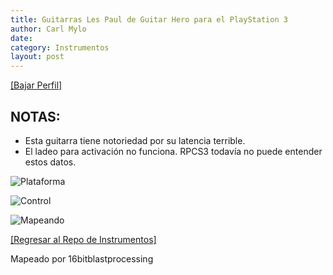 ```yaml
---
title: Guitarras Les Paul de Guitar Hero para el PlayStation 3
author: Carl Mylo
date: 
category: Instrumentos
layout: post
---
```


[[Bajar Perfil]](https://github.com/hmxmilohax/rb3-pc/raw/main/instrument-repo/PS3%20Guitar%20Hero%20Les%20Paul%20Guitar.7z)

## NOTAS:

* Esta guitarra tiene notoriedad por su latencia terrible.
* El ladeo para activación no funciona. RPCS3 todavía no puede entender estos datos.


![Plataforma](https://raw.githubusercontent.com/hmxmilohax/rb3-pc/main/assets/images/instruments/ps3.png "Plataforma") 

![Control](https://raw.githubusercontent.com/hmxmilohax/rb3-pc/main/assets/images/instruments/ghlpcontroller.png "Control") 

![Mapeando](https://raw.githubusercontent.com/hmxmilohax/rb3-pc/main/assets/images/instruments/ps3ghlpmapping.png "Mapeando") 

[[Regresar al Repo de Instrumentos]](https://hmxmilohax.github.io/rb3-pc/english/instrumentrepo/#instrument-list)


Mapeado por 16bitblastprocessing